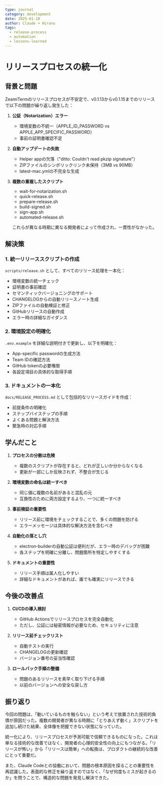 ```yaml
---
type: journal
category: development
date: 2025-01-10
author: Claude + Hirano
tags:
  - release-process
  - automation
  - lessons-learned
---
```


# リリースプロセスの統一化

## 背景と問題

ZeamiTermのリリースプロセスが不安定で、v0.1.13からv0.1.15までのリリースで以下の問題が繰り返し発生した：

1. **公証（Notarization）エラー**
   - 環境変数の不統一（APPLE_ID_PASSWORD vs APPLE_APP_SPECIFIC_PASSWORD）
   - 事前の証明書確認不足

2. **自動アップデートの失敗**
   - Helper appの欠落（"ditto: Couldn't read pkzip signature"）
   - ZIPファイルのシンボリックリンク未保持（3MB vs 90MB）
   - latest-mac.ymlの不完全な生成

3. **複数の重複したスクリプト**
   - wait-for-notarization.sh
   - quick-release.sh
   - prepare-release.sh
   - build-signed.sh
   - sign-app.sh
   - automated-release.sh
   
   これらが異なる時期に異なる開発者によって作成され、一貫性がなかった。

## 解決策

### 1. 統一リリーススクリプトの作成

`scripts/release.sh` として、すべてのリリース処理を一本化：

- 環境変数の統一チェック
- 証明書の事前確認
- セマンティックバージョニングのサポート
- CHANGELOGからの自動リリースノート生成
- ZIPファイルの自動検証と修正
- GitHubリリースの自動作成
- エラー時の詳細なガイダンス

### 2. 環境設定の明確化

`.env.example` を詳細な説明付きで更新し、以下を明確化：

- App-specific passwordの生成方法
- Team IDの確認方法
- GitHub tokenの必要権限
- 各設定項目の具体的な取得手順

### 3. ドキュメントの一本化

`docs/RELEASE_PROCESS.md` として包括的なリリースガイドを作成：

- 前提条件の明確化
- ステップバイステップの手順
- よくある問題と解決方法
- 緊急時の対応手順

## 学んだこと

1. **プロセスの分散は危険**
   - 複数のスクリプトが存在すると、どれが正しいか分からなくなる
   - 更新が一部にしか反映されず、不整合が生じる

2. **環境変数の命名は統一すべき**
   - 同じ値に複数の名前があると混乱の元
   - 互換性のために両方設定するより、一つに統一すべき

3. **事前検証の重要性**
   - リリース前に環境をチェックすることで、多くの問題を防げる
   - エラーメッセージは具体的な解決方法を含むべき

4. **自動化の落とし穴**
   - electron-builderの自動公証は便利だが、エラー時のデバッグが困難
   - 各ステップを明確に分離し、問題箇所を特定しやすくする

5. **ドキュメントの重要性**
   - リリース手順は属人化しやすい
   - 詳細なドキュメントがあれば、誰でも確実にリリースできる

## 今後の改善点

1. **CI/CDの導入検討**
   - GitHub Actionsでリリースプロセスを完全自動化
   - ただし、公証には秘密情報が必要なため、セキュリティに注意

2. **リリース前チェックリスト**
   - 自動テストの実行
   - CHANGELOGの更新確認
   - バージョン番号の妥当性確認

3. **ロールバック手順の整備**
   - 問題のあるリリースを素早く取り下げる手順
   - 以前のバージョンへの安全な戻し方

## 振り返り

今回の問題は、「動いているものを触らない」という考えで放置された技術的負債が原因だった。複数の開発者が異なる時期に「とりあえず動く」スクリプトを追加し続けた結果、全体像を把握できない状態になっていた。

統一化により、リリースプロセスが予測可能で信頼できるものになった。これは単なる技術的な改善ではなく、開発者の心理的安全性の向上にもつながる。「リリースが怖い」から「リリースは簡単」への転換は、プロダクトの継続的な改善にとって重要だ。

また、Claude Codeとの協働において、問題の根本原因を探ることの重要性を再認識した。表面的な修正を繰り返すのではなく、「なぜ何度もミスが起きるのか」を問うことで、構造的な問題を発見し解決できた。